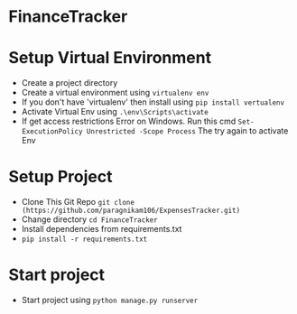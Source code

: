 # FinanceTracker

# Setup Virtual Environment
* Create a project directory
* Create a virtual environment using `virtualenv env`
* If you don't have 'virtualenv' then install using `pip install vertualenv`
* Activate Virtual Env using `.\env\Scripts\activate`
* If get access restrictions Error on Windows. Run this cmd `Set-ExecutionPolicy Unrestricted -Scope Process` The try again to activate Env

# Setup Project
* Clone This Git Repo `git clone (https://github.com/paragnikam106/ExpensesTracker.git)`
* Change directory `cd FinanceTracker`
* Install dependencies from requirements.txt
* `pip install -r requirements.txt`

# Start project
* Start project using `python manage.py runserver`
